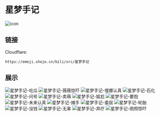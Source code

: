 # 星梦手记
![icon](https://emoji.shojo.cn/bili/src/星梦手记/icon.png)
## 链接
Cloudflare:
```
https://emoji.shojo.cn/bili/src/星梦手记
```
## 展示
![星梦手记-吃瓜](https://emoji.shojo.cn/bili/src/星梦手记/星梦手记-吃瓜.png)
![星梦手记-薇薇惊吓](https://emoji.shojo.cn/bili/src/星梦手记/星梦手记-薇薇惊吓.png)
![星梦手记-惺梛认真](https://emoji.shojo.cn/bili/src/星梦手记/星梦手记-惺梛认真.png)
![星梦手记-石化](https://emoji.shojo.cn/bili/src/星梦手记/星梦手记-石化.png)
![星梦手记-问号](https://emoji.shojo.cn/bili/src/星梦手记/星梦手记-问号.png)
![星梦手记-卖萌](https://emoji.shojo.cn/bili/src/星梦手记/星梦手记-卖萌.png)
![星梦手记-尴尬](https://emoji.shojo.cn/bili/src/星梦手记/星梦手记-尴尬.png)
![星梦手记-要抱](https://emoji.shojo.cn/bili/src/星梦手记/星梦手记-要抱.png)
![星梦手记-未来认真](https://emoji.shojo.cn/bili/src/星梦手记/星梦手记-未来认真.png)
![星梦手记-摊手](https://emoji.shojo.cn/bili/src/星梦手记/星梦手记-摊手.png)
![星梦手记-委屈](https://emoji.shojo.cn/bili/src/星梦手记/星梦手记-委屈.png)
![星梦手记-轮胎](https://emoji.shojo.cn/bili/src/星梦手记/星梦手记-轮胎.png)
![星梦手记-没钱](https://emoji.shojo.cn/bili/src/星梦手记/星梦手记-没钱.png)
![星梦手记-无辜](https://emoji.shojo.cn/bili/src/星梦手记/星梦手记-无辜.png)
![星梦手记-弃疗](https://emoji.shojo.cn/bili/src/星梦手记/星梦手记-弃疗.png)
![星梦手记-雨照惊吓](https://emoji.shojo.cn/bili/src/星梦手记/星梦手记-雨照惊吓.png)
